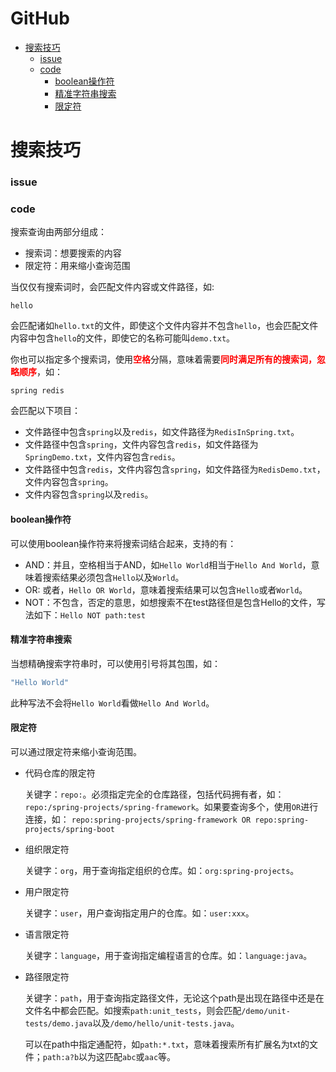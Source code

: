 <!-- omit from toc -->
# GitHub


- [搜索技巧](#搜索技巧)
    - [issue](#issue)
    - [code](#code)
      - [boolean操作符](#boolean操作符)
      - [精准字符串搜索](#精准字符串搜索)
      - [限定符](#限定符)

# 搜索技巧

### issue

### code

搜索查询由两部分组成：

- 搜索词：想要搜索的内容
- 限定符：用来缩小查询范围

当仅仅有搜索词时，会匹配文件内容或文件路径，如:
```text
hello
```

会匹配诸如`hello.txt`的文件，即使这个文件内容并不包含`hello`，也会匹配文件内容中包含`hello`的文件，即使它的名称可能叫`demo.txt`。

你也可以指定多个搜索词，使用<span style="color:red">**空格**</span>分隔，意味着需要<span style="color:red">**同时满足所有的搜索词，忽略顺序**</span>，如：

```text
spring redis
```

会匹配以下项目：
- 文件路径中包含`spring`以及`redis`，如文件路径为`RedisInSpring.txt`。
- 文件路径中包含`spring`，文件内容包含`redis`，如文件路径为`SpringDemo.txt`，文件内容包含`redis`。
- 文件路径中包含`redis`，文件内容包含`spring`，如文件路径为`RedisDemo.txt`，文件内容包含`spring`。
- 文件内容包含`spring`以及`redis`。

#### boolean操作符

可以使用boolean操作符来将搜索词结合起来，支持的有：

- AND：并且，空格相当于AND，如`Hello World`相当于`Hello And World`，意味着搜索结果必须包含`Hello`以及`World`。
- OR: 或者，`Hello OR World`，意味着搜索结果可以包含`Hello`或者`World`。
- NOT：不包含，否定的意思，如想搜索不在test路径但是包含Hello的文件，写法如下：`Hello NOT path:test`

#### 精准字符串搜索

当想精确搜索字符串时，可以使用引号将其包围，如：

```bash
"Hello World"
```

此种写法不会将`Hello World`看做`Hello And World`。

#### 限定符

可以通过限定符来缩小查询范围。

- 代码仓库的限定符

  关键字：`repo:`。必须指定完全的仓库路径，包括代码拥有者，如：`repo:/spring-projects/spring-framework`。如果要查询多个，使用`OR`进行连接，如：
  `repo:spring-projects/spring-framework OR repo:spring-projects/spring-boot`

- 组织限定符

  关键字：`org`，用于查询指定组织的仓库。如：`org:spring-projects`。

- 用户限定符
 
  关键字：`user`，用户查询指定用户的仓库。如：`user:xxx`。

- 语言限定符

  关键字：`language`，用于查询指定编程语言的仓库。如：`language:java`。

- 路径限定符

  关键字：`path`，用于查询指定路径文件，无论这个path是出现在路径中还是在文件名中都会匹配。如搜索`path:unit_tests`，则会匹配`/demo/unit-tests/demo.java`以及`/demo/hello/unit-tests.java`。

  可以在path中指定通配符，如`path:*.txt`，意味着搜索所有扩展名为txt的文件；`path:a?b`以为这匹配`abc`或`aac`等。

  
